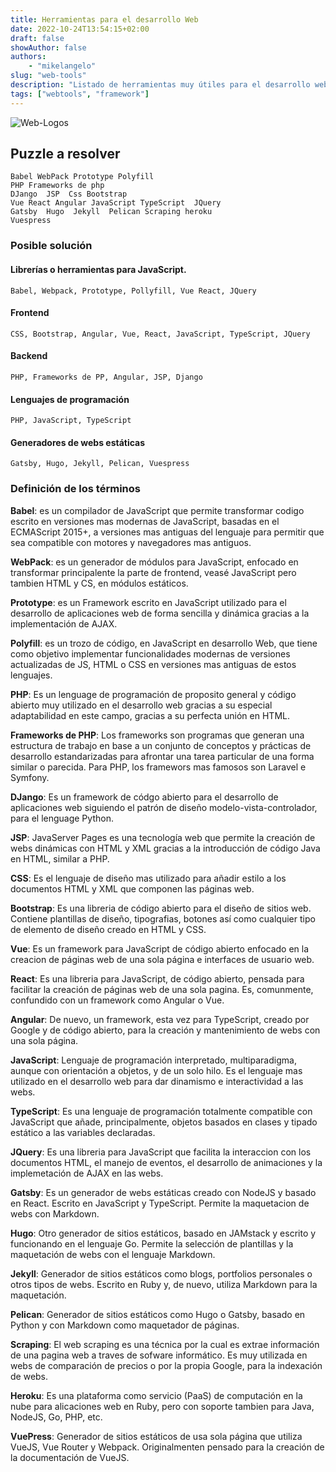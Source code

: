 ```yaml
---
title: Herramientas para el desarrollo Web
date: 2022-10-24T13:54:15+02:00
draft: false
showAuthor: false
authors: 
    - "mikelangelo"
slug: "web-tools"
description: "Listado de herramientas muy útiles para el desarrollo web."
tags: ["webtools", "framework"]
---
```


![Web-Logos](https://www.juanoa.com/static/9e933047f39e833315e48cddcc12bb2e/tecnologias-javascript.png.png)

## Puzzle a resolver

    Babel WebPack Prototype Polyfill
    PHP Frameworks de php
    DJango  JSP  Css Bootstrap 
    Vue React Angular JavaScript TypeScript  JQuery
    Gatsby  Hugo  Jekyll  Pelican Scraping heroku 
    Vuespress 

### Posible solución

#### Librerías o herramientas para JavaScript.

    Babel, Webpack, Prototype, Pollyfill, Vue React, JQuery

#### Frontend

    CSS, Bootstrap, Angular, Vue, React, JavaScript, TypeScript, JQuery 

#### Backend

    PHP, Frameworks de PP, Angular, JSP, Django

#### Lenguajes de programación
    
    PHP, JavaScript, TypeScript

#### Generadores de webs estáticas

    Gatsby, Hugo, Jekyll, Pelican, Vuespress 


### Definición de los términos

**Babel**: es un compilador de JavaScript que permite transformar codigo escrito en versiones mas modernas de JavaScript, basadas en el ECMAScript 2015+, a versiones mas antiguas del lenguaje para permitir que sea compatible con motores y navegadores mas antiguos.

**WebPack**: es un generador de módulos para JavaScript, enfocado en transformar principalente la parte de frontend, veasé JavaScript pero tambien HTML y CS, en módulos estáticos.

**Prototype**: es un Framework escrito en JavaScript utilizado para el desarrollo de aplicaciones web de forma sencilla y dinámica gracias a la implementación de AJAX.

**Polyfill**: es un trozo de código, en JavaScript en desarrollo Web, que tiene como objetivo implementar funcionalidades modernas de versiones actualizadas de JS, HTML o CSS en versiones mas antiguas de estos lenguajes. 

**PHP**: Es un lenguage de programación de proposito general y código abierto muy utilizado en el desarrollo web gracias a su especial adaptabilidad en este campo, gracias a su perfecta unión en HTML.  

**Frameworks de PHP**: Los frameworks son programas que generan una estructura de trabajo en base a un conjunto de conceptos y prácticas de desarrollo estandarizadas para afrontar una tarea particular de una forma similar o parecida. Para PHP, los framewors mas famosos son Laravel e Symfony.

**DJango**: Es un framework de códgo abierto para el desarrollo de aplicaciones web siguiendo el patrón de diseño modelo-vista-controlador, para el lenguage Python.

**JSP**: JavaServer Pages es una tecnología web que permite la creación de webs dinámicas con HTML y XML gracias a la introducción de código Java en HTML, similar a PHP.

**CSS**: Es el lenguaje de diseño mas utilizado para añadir estilo a los documentos HTML y XML que componen las páginas web. 

**Bootstrap**: Es una libreria de código abierto para el diseño de sitios web. Contiene plantillas de diseño, tipografias, botones así como cualquier tipo de elemento de diseño creado en HTML y CSS.  

**Vue**: Es un framework para JavaScript de código abierto enfocado en la creacion de páginas web de una sola página e interfaces de usuario web. 

**React**: Es una libreria para JavaScript, de código abierto, pensada para facilitar la creación de páginas web de una sola pagina. Es, comunmente, confundido con un framework como Angular o Vue. 

**Angular**: De nuevo, un framework, esta vez para TypeScript, creado por Google y de código abierto, para la creación y mantenimiento de webs con una sola página. 

**JavaScript**: Lenguaje de programación interpretado, multiparadigma, aunque con orientación a objetos, y de un solo hilo. Es el lenguaje mas utilizado en el desarrollo web para dar dinamismo e interactividad a las webs. 

**TypeScript**: Es una lenguaje de programación totalmente compatible con JavaScript que añade, principalmente, objetos basados en clases y tipado estático a las variables declaradas. 

**JQuery**: Es una libreria para JavaScript que facilita la interaccion con los documentos HTML, el manejo de eventos, el desarrollo de animaciones y la implemetación de AJAX en las webs. 

**Gatsby**: Es un generador de webs estáticas creado con NodeJS y basado en React. Escrito en JavaScript y TypeScript. Permite la maquetacion de webs con Markdown. 

**Hugo**: Otro generador de sitios estáticos, basado en JAMstack y escrito y funcionando en el lenguaje Go. Permite la selección de plantillas y la maquetación de webs con el lenguaje Markdown. 

**Jekyll**: Generador de sitios estáticos como blogs, portfolios personales o otros tipos de webs. Escrito en Ruby y, de nuevo, utiliza Markdown para la maquetación. 

**Pelican**: Generador de sitios estáticos como Hugo o Gatsby, basado en Python y con Markdown como maquetador de páginas. 

**Scraping**: El web scraping es una técnica por la cual es extrae información de una pagina web a traves de sofware informático. Es muy utilizada en webs de comparación de precios o por la propia Google, para la indexación de webs.

**Heroku**: Es una plataforma como servicio (PaaS) de computación en la nube para alicaciones web en Ruby, pero con soporte tambien para Java, NodeJS, Go, PHP, etc.

**VuePress**: Generador de sitios estáticos de usa sola página que utiliza VueJS, Vue Router y Webpack. Originalmenten pensado para la creación de la documentación de VueJS.
